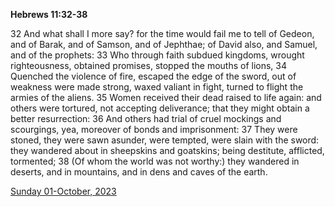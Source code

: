 **Hebrews 11:32-38**

32 And what shall I more say? for the time would fail me to tell of Gedeon, and of Barak, and of Samson, and of Jephthae; of David also, and Samuel, and of the prophets: 33 Who through faith subdued kingdoms, wrought righteousness, obtained promises, stopped the mouths of lions, 34 Quenched the violence of fire, escaped the edge of the sword, out of weakness were made strong, waxed valiant in fight, turned to flight the armies of the aliens. 35 Women received their dead raised to life again: and others were tortured, not accepting deliverance; that they might obtain a better resurrection: 36 And others had trial of cruel mockings and scourgings, yea, moreover of bonds and imprisonment: 37 They were stoned, they were sawn asunder, were tempted, were slain with the sword: they wandered about in sheepskins and goatskins; being destitute, afflicted, tormented; 38 (Of whom the world was not worthy:) they wandered in deserts, and in mountains, and in dens and caves of the earth.

[Sunday 01-October, 2023](https://getbible.life/kjv/Hebrews/11/32-38)
